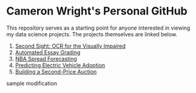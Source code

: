 # Cameron Wright's Personal GitHub

This repository serves as a starting point for anyone interested in viewing my data science projects. The projects themselves are linked below. 

1. [Second Sight: OCR for the Visually Impaired](https://github.com/Camille2985/second-sight)
2. [Automated Essay Grading](https://github.com/cbwright11/NLP-automated-essay-scoring)
3. [NBA Spread Forecasting](https://github.com/ejunlee/207_Final_Project)
4. [Predicting Electric Vehicle Adoption](https://github.com/cbwright11/EV-Proj)
5. [Building a Second-Price Auction](https://github.com/cbwright11/second-price-auction)

sample modification
